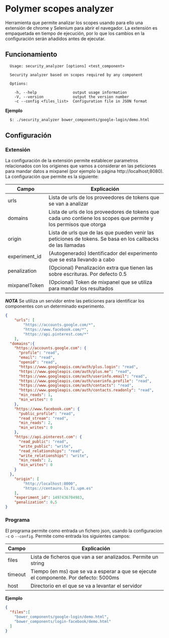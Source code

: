 # Polymer scopes analyzer

Herramienta que permite analizar los scopes usando para ello una extensión de chrome y Selenium para abrir el navegador.
La extensión es empaquetada en tiempo de ejecución, por lo que los cambios en la configuración serán añadidos antes de ejecutar.


## Funcionamiento
```
  Usage: security_analyzer [options] <test_component>

  Security analyzer based on scopes required by any component

  Options:

    -h, --help                output usage information
    -V, --version             output the version number
    -c --config <files_list>  Configuration file in JSON format
```
**Ejemplo**
``` bash
  $: ./security_analyzer bower_components/google-login/demo.html
```

## Configuración

### Extensión

La configuración de la extensión permite establecer parametros relacionados con los origienes que vamos a considerar en las peticiones para mandar datos a mixpanel (por ejemplo la página http://localhost;8080). La configuración que permite es la siguiente:

| Campo         | Explicación                                                                                                       |
|---------------|-------------------------------------------------------------------------------------------------------------------|
| urls          | Lista de urls de los proveedores de tokens que se van a analizar                                                  |
| domains       | Lista de urls de los proveedores de tokens que cada uno contiene los scopes que permite y los permisos que otorga |
| origin        | Lista de urls que de las que pueden venir las peticiones de tokens. Se basa en los callbacks de las llamadas      |
| experiment_id | (Autogenerado) Identificador del experimento que se esta llevando a cabo                                          |
| penalization  | (Opcional) Penalización extra que tienen las sobre escrituras. Por defecto 0.5                                    |
| mixpanelToken | (Opcional) Token de mixpanel que se utiliza para mandar los resultados                                            |
***NOTA***
Se utiliza un servidor entre las peticiones para identificar los componentes con un determinado experimento.

```json
{
	"urls": [
		"https://accounts.google.com/*",
		"https://www.facebook.com/*",
		"https://api.pinterest.com/*"
	],
  "domains":{
    "https://accounts.google.com": {
      "profile": "read",
      "email": "read",
      "openid": "read",
      "https://www.googleapis.com/auth/plus.login": "read",
      "https://www.googleapis.com/auth/plus.me": "read",
      "https://www.googleapis.com/auth/userinfo.email": "read",
      "https://www.googleapis.com/auth/userinfo.profile": "read",
      "https://www.googleapis.com/auth/contacts": "read",
      "https://www.googleapis.com/auth/contacts.readonly": "read",
      "min_reads": 1,
      "min_writes": 0
    },
    "https://www.facebook.com": {
      "public_profile": "read",
      "read_stream": "read",
      "min_reads": 2,
      "min_writes": 0
    },
    "https://api.pinterest.com": {
      "read_public": "read",
      "write_public": "write",
      "read_relationships": "read",
      "write_relationships": "write",
      "min_reads": 2,
      "min_writes": 0
    }
  },
	"origin": [
		"http://localhost:8000",
		"https://centauro.ls.fi.upm.es"
	],
	"experiment_id": 1497436704983,
	"penalization": 0.5
}
```

### Programa

El programa permite como entrada un fichero json, usando la configuracion `-c` o `--config`.  Permite como entrada los siguientes campos:

| Campo   | Explicación                                                                            |
|---------|----------------------------------------------------------------------------------------|
| files   | Lista de ficheros que van a ser analizados. Permite un string                          |
| timeout | Tiempo (en ms) que se va a esperar a que se ejecute el componente. Por defecto: 5000ms |
| host    | Directorio en el que se va a levantar el servidor                                      |

**Ejemplo**
```json
{
  "files":[
    "bower_components/google-login/demo.html",
    "bower_components/login-facebook/demo.html"
  ]
}
```
